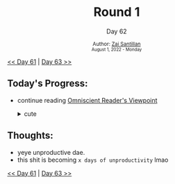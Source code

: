 <div align="center">
  <h1>Round 1</h1>
  <p>Day 62</p>
  <sub>
    Author: <a href="https://github.com/plskz" target="_blank">Zai Santillan</a>
    <br>
    <small>August 1, 2022 - Monday</small>
  </sub>
</div>

[<< Day 61](day061.md) | [Day 63 >>](day063.md)

## Today's Progress:

- continue reading [Omniscient Reader's Viewpoint](https://anilist.co/manga/119257/Omniscient-Reader/)
  <details>
  <summary>cute</summary>

  ![dokkaebi](https://cdn.discordapp.com/attachments/1003319835394064394/1003354564877099078/unknown.png)
  ![dokkaebi](https://cdn.discordapp.com/attachments/1003319835394064394/1003372951216849076/unknown.png)
  ![dokkaebi](https://cdn.discordapp.com/attachments/1003319835394064394/1003374290319704084/unknown.png)
  ![dokkaebi](https://cdn.discordapp.com/attachments/1003319835394064394/1003377587814400040/unknown.png)
  ![dokkaebi](https://cdn.discordapp.com/attachments/1003319835394064394/1003378205853503528/unknown.png)
  ![dokkaebi](https://cdn.discordapp.com/attachments/1003319835394064394/1003383807270985818/unknown.png)
  ![dokkaebi](https://cdn.discordapp.com/attachments/1003319835394064394/1003384419421274242/unknown.png)
  ![dokkaebi](https://cdn.discordapp.com/attachments/1003319835394064394/1003384744567898152/unknown.png)
  ![dokkaebi](https://cdn.discordapp.com/attachments/1003319835394064394/1003385322991779840/unknown.png)
  ![dokkaebi](https://cdn.discordapp.com/attachments/1003319835394064394/1003387420684865606/unknown.png)
  ![dokkaebi](https://cdn.discordapp.com/attachments/1003319835394064394/1003387588868063312/unknown.png)
  ![dokkaebi](https://cdn.discordapp.com/attachments/1003319835394064394/1003389304724262983/unknown.png)
  ![dokkaebi](https://cdn.discordapp.com/attachments/1003319835394064394/1003392929773146222/unknown.png)

  ![dokkaebi](https://cdn.discordapp.com/attachments/1003319835394064394/1003393035389898922/unknown.png)

  </details>

## Thoughts:

- yeye unproductive dae.
- this shit is becoming `x days of unproductivity` lmao

[<< Day 61](day061.md) | [Day 63 >>](day063.md)
